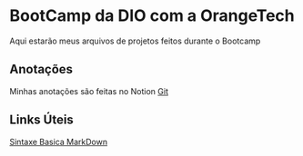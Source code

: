 # BootCamp da DIO com a OrangeTech
Aqui estarão meus arquivos de projetos feitos durante o Bootcamp

## Anotações
Minhas anotações são feitas no Notion
[Git](https://www.notion.so/Git-1a17a0210775806cbdf2dbab9c47d654?pvs=4)

## Links Úteis
[Sintaxe Basica MarkDown](https://www.markdownguide.org/basic-syntax/)
